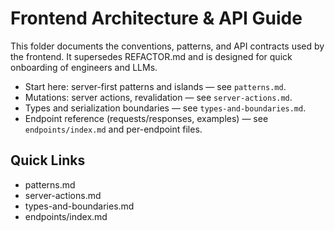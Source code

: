 # Frontend Architecture & API Guide

This folder documents the conventions, patterns, and API contracts used by the frontend. It supersedes REFACTOR.md and is designed for quick onboarding of engineers and LLMs.

- Start here: server-first patterns and islands — see `patterns.md`.
- Mutations: server actions, revalidation — see `server-actions.md`.
- Types and serialization boundaries — see `types-and-boundaries.md`.
- Endpoint reference (requests/responses, examples) — see `endpoints/index.md` and per-endpoint files.

## Quick Links
- patterns.md
- server-actions.md
- types-and-boundaries.md
- endpoints/index.md
